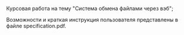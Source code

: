 Курсовая работа на тему "Система обмена файлами через вэб";

Возможности и краткая инструкция пользователя представлены в файле specification.pdf.
